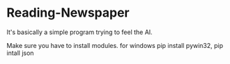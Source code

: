 # Reading-Newspaper
It's basically a simple program trying to feel the AI.

Make sure you have to install modules.
for windows
pip install pywin32,
pip intall json
